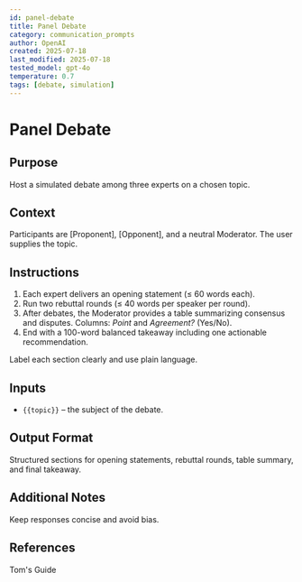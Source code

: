 ```yaml
---
id: panel-debate
title: Panel Debate
category: communication_prompts
author: OpenAI
created: 2025-07-18
last_modified: 2025-07-18
tested_model: gpt-4o
temperature: 0.7
tags: [debate, simulation]
---
```

# Panel Debate

<!-- markdownlint-disable MD002 MD022 MD041 MD029 -->

## Purpose
Host a simulated debate among three experts on a chosen topic.

## Context

Participants are [Proponent], [Opponent], and a neutral Moderator. The user supplies the topic.

## Instructions

1. Each expert delivers an opening statement (≤ 60 words each).
1. Run two rebuttal rounds (≤ 40 words per speaker per round).
1. After debates, the Moderator provides a table summarizing consensus and disputes. Columns: *Point* and *Agreement?* (Yes/No).
1. End with a 100-word balanced takeaway including one actionable recommendation.

Label each section clearly and use plain language.
## Inputs

- `{{topic}}` – the subject of the debate.

## Output Format
Structured sections for opening statements, rebuttal rounds, table summary, and final takeaway.

## Additional Notes
Keep responses concise and avoid bias.

## References

Tom's Guide

